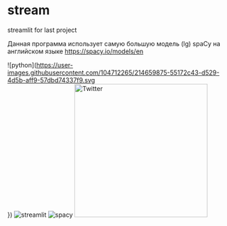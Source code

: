 
# stream
streamlit for last project  

Данная программа использует самую большую модель (lg) spaCy на английском языке https://spacy.io/models/en  

![python](https://user-images.githubusercontent.com/104712265/214659875-55172c43-d529-4d5b-aff9-57dbd74337f9.svg  
})
![streamlit](https://user-images.githubusercontent.com/104712265/214660007-fa28dcb2-feb4-4203-bdbe-54e83b1d8659.svg)
![spacy](https://user-images.githubusercontent.com/104712265/214660023-25336bc4-e180-4afc-82be-6f6fc12e0e7a.svg)
<img src="https://user-images.githubusercontent.com/104712265/214659875-55172c43-d529-4d5b-aff9-57dbd74337f9.svg" alt="Twitter" style="width: 300px; height: 300px;">
